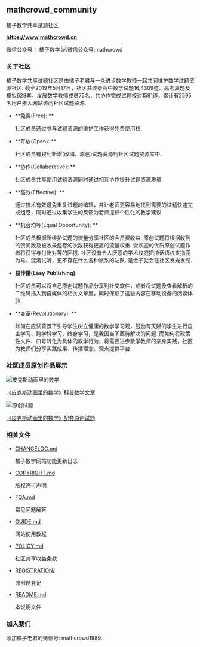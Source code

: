 ## mathcrowd_community

橘子数学共享试题社区

**https://www.mathcrowd.cn**

微信公众号： 橘子数学
![微信公众号:mathcrowd](http://cdn.mathcrowd.cn/images/mathcrowd_qrcode.jpg)

### 关于社区

橘子数学共享试题社区是由橘子老君与一众进步数学教师一起共同维护数学试题资源社区. 截至2019年5月17日，社区共收录高中数学试题16,4309道、高考真题及模拟628套，发展数学教师成员75名，共协作完成试题校对1591道，累计有2595名用户接入网站访问社区试题资源.

* **免费(Free): **

  社区成员通过参与试题资源的维护工作获得免费使用权.

* **开放(Open): **

  社区成员有权利新增(改编、原创)试题资源到社区试题资源库中.

* **协作(Collaborative): **

  社区成员共享使用试题资源同时通过相互协作提升试题资源质量.

* **高效(Effective): **

  通过技术有效避免重复试题的编辑，并让老师更容易地找到需要的试题快速完成组卷，同时通过收集学生的反馈为老师提供个性化的教学建议.

* **机会均等(Equal Opportunity): **

  社区成员根据所维护试题的流量分享社区的会员费收益. 原创试题将根据收到的赞同数及被收录组卷的次数获得更高的流量权重. 受欢迎的优质原创试题作者将获得与付出对等的回报. 社区没有令人厌恶的学术权威把持话语权来指鹿为马、混淆试听，更不存在什么各种派系的站队. 是金子就会在社区发光发亮.

* **易传播(Easy Publishing):**

  社区成员可以将自己原创试题作品分享到社交软件，或者将试题及查看解析的二维码插入到自媒体的相关文章里，同时保证了这些内容在移动设备的阅读体验. 

* **变革(Revolutionary): **

  如何在应试背景下引导学生树立健康的数学学习观，鼓励有天赋的学生进行自主学习、跨学科学习、终身学习，是我国当下亟待解决的问题.  而如何将政策性文件、口号转化为具体的教学行为，将需要进步数学教师的亲身实践，社区为教师们分享实践成果、传播理念、观点提供平台.
  
### 社区成员原创作品展示

![皮克斯动画里的数学](http://cdn.mathcrowd.cn/images/monsters_inc.png)

[《皮克斯动画里的数学》科普数学文章](https://mp.weixin.qq.com/s/gzzVvjVigOPaGFRHU9VOtg)

![原创试题](http://cdn.mathcrowd.cn/images/curve_subdivision_ex1.png)

[《皮克斯动画里的数学》配套原创试题](https://www.mathcrowd.cn/mobile/index.php?r=problem/view&id=63v63)

### 相关文件

* [CHANGELOG.md](https://github.com/mathedu4all/mathcrowd_community/blob/master/CHANGELOG.md)
  
  橘子数学网站功能更新日志
  
* [COPYRIGHT.md](https://github.com/mathedu4all/mathcrowd_community/blob/master/COPYRIGHT.md)
  
  版权许可声明
  
* [FQA.md](https://github.com/mathedu4all/mathcrowd_community/blob/master/FQA.md)
  
  常见问题解答
  
* [GUIDE.md](https://github.com/mathedu4all/mathcrowd_community/blob/master/GUIDE.md)
  
  网站使用教程
  
* [POLICY.md](https://github.com/mathedu4all/mathcrowd_community/blob/master/POLICY.md)
  
  社区共享收益条款
  
* [REGISTRATION/](https://github.com/mathedu4all/mathcrowd_community/blob/master/REGISTRATION)
  
  原创题登记
  
* [README.md](https://github.com/mathedu4all/mathcrowd_community/blob/master/README.md)
  
  本说明文件
  
### 加入我们

  添加橘子老君的微信号: mathcrowd1989. 
